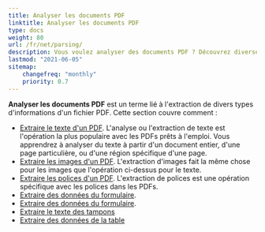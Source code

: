 ```yaml
---
title: Analyser les documents PDF
linktitle: Analyser les documents PDF
type: docs
weight: 80
url: /fr/net/parsing/
description: Vous voulez analyser des documents PDF ? Découvrez diverses méthodes d'extraction de données PDF avec Aspose.PDF pour .NET.
lastmod: "2021-06-05"
sitemap:
    changefreq: "monthly"
    priority: 0.7
---
```


**Analyser les documents PDF** est un terme lié à l'extraction de divers types d'informations d'un fichier PDF. Cette section couvre comment :

- [Extraire le texte d'un PDF](/pdf/fr/net/extract-text-from-pdf/). L'analyse ou l'extraction de texte est l'opération la plus populaire avec les PDFs prêts à l'emploi. Vous apprendrez à analyser du texte à partir d'un document entier, d'une page particulière, ou d'une région spécifique d'une page.
- [Extraire les images d'un PDF](/pdf/fr/net/extract-images-from-the-pdf-file/). L'extraction d'images fait la même chose pour les images que l'opération ci-dessus pour le texte.
- [Extraire les polices d'un PDF](/pdf/fr/net/extract-fonts-from-pdf/). L'extraction de polices est une opération spécifique avec les polices dans les PDFs.
- [Extraire des données du formulaire](/pdf/fr/net/extract-data-from-acroform/).
- [Extraire des données du formulaire](/pdf/fr/net/extract-data-from-acroform/).
- [Extraire le texte des tampons](/pdf/fr/net/extract-text-from-stamps/)
- [Extraire des données de la table](/pdf/fr/net/extract-data-from-table-in-pdf/)
